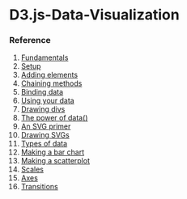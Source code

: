 # D3.js-Data-Visualization

### Reference
<ol class="tutorials">
								<li data-tags="basics">
				<a href="http://alignedleft.com/tutorials/d3/fundamentals">Fundamentals</a>
			</li>
								<li data-tags="basics">
				<a href="http://alignedleft.com/tutorials/d3/setup">Setup</a>
			</li>
								<li data-tags="select, create">
				<a href="http://alignedleft.com/tutorials/d3/adding-elements">Adding elements</a>
			</li>
								<li data-tags="select, create, append, text, syntax">
				<a href="http://alignedleft.com/tutorials/d3/chaining-methods">Chaining methods</a>
			</li>
								<li data-tags="selectAll, select, data, enter">
				<a href="http://alignedleft.com/tutorials/d3/binding-data">Binding data</a>
			</li>
								<li data-tags="data, enter, function">
				<a href="http://alignedleft.com/tutorials/d3/using-your-data">Using your data</a>
			</li>
								<li data-tags="data, enter, function, drawing">
				<a href="http://alignedleft.com/tutorials/d3/drawing-divs">Drawing divs</a>
			</li>
								<li data-tags="data, drawing">
				<a href="http://alignedleft.com/tutorials/d3/the-power-of-data">The power of data()</a>
			</li>
								<li data-tags="drawing, svg">
				<a href="http://alignedleft.com/tutorials/d3/an-svg-primer">An SVG primer</a>
			</li>
								<li data-tags="data, enter, drawing, svg">
				<a href="http://alignedleft.com/tutorials/d3/drawing-svgs">Drawing SVGs</a>
			</li>
								<li data-tags="data">
				<a href="http://alignedleft.com/tutorials/d3/data-types">Types of data</a>
			</li>
								<li data-tags="data, drawing">
				<a href="http://alignedleft.com/tutorials/d3/making-a-bar-chart">Making a bar chart</a>
			</li>
								<li data-tags="data, drawing">
				<a href="http://alignedleft.com/tutorials/d3/making-a-scatterplot">Making a scatterplot</a>
			</li>
								<li data-tags="data">
				<a href="http://alignedleft.com/tutorials/d3/scales">Scales</a>
			</li>
								<li data-tags="data">
				<a href="http://alignedleft.com/tutorials/d3/axes">Axes</a>
			</li>
								<li data-tags="transitions">
				<a href="http://alignedleft.com/tutorials/d3/transitions">Transitions</a>
			</li>
									</ol>

